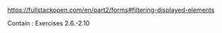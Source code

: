 https://fullstackopen.com/en/part2/forms#filtering-displayed-elements

Contain : Exercises 2.6.-2.10